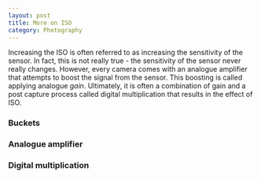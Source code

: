```yaml
---
layout: post
title: More on ISO
category: Photography
---
```


Increasing the ISO is often referred to as increasing the sensitivity of the sensor.  In fact, this is not really true - the sensitivity of the sensor never really changes.  However, every camera comes with an analogue amplifier that attempts to boost the signal from the sensor.  This boosting is called applying analogue _gain_.  Ultimately, it is often a combination of gain and a post capture process called digital multiplication that results in the effect of ISO.

### Buckets

### Analogue amplifier

### Digital multiplication

